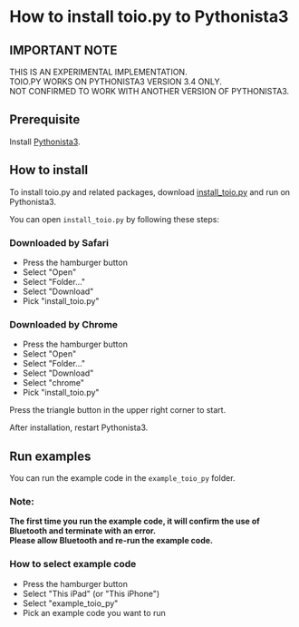 # How to install toio.py to Pythonista3

## IMPORTANT NOTE

THIS IS AN EXPERIMENTAL IMPLEMENTATION.  
TOIO.PY WORKS ON PYTHONISTA3 VERSION 3.4 ONLY.  
NOT CONFIRMED TO WORK WITH ANOTHER VERSION OF PYTHONISTA3.

## Prerequisite

Install [Pythonista3](https://apps.apple.com/jp/app/pythonista-3/id1085978097).

## How to install

To install toio.py and related packages, download
<a href="./install_toio.py" download="install_toio.py">install_toio.py</a>
and run on Pythonista3.

You can open `install_toio.py` by following these steps:

### Downloaded by Safari

- Press the hamburger button
- Select "Open"
- Select "Folder..."
- Select "Download"
- Pick "install_toio.py"

### Downloaded by Chrome

- Press the hamburger button
- Select "Open"
- Select "Folder..."
- Select "Download"
- Select "chrome"
- Pick "install_toio.py"

Press the triangle button in the upper right corner to start.

After installation, restart Pythonista3.

## Run examples

You can run the example code in the `example_toio_py` folder.  

### Note:

**The first time you run the example code, it will confirm the use of Bluetooth and
terminate with an error.  
Please allow Bluetooth and re-run the example code.**

### How to select example code

- Press the hamburger button
- Select "This iPad" (or "This iPhone")
- Select "example_toio_py"
- Pick an example code you want to run

